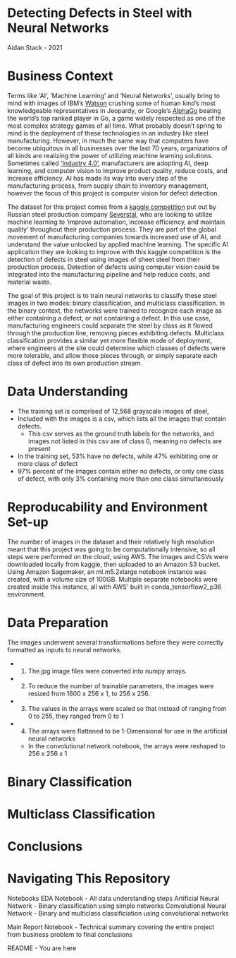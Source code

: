 #  Detecting Defects in Steel with Neural Networks 
Aidan Stack - 2021

# Business Context

  Terms like ‘AI’, ‘Machine Learning’ and ‘Neural Networks’, usually bring to mind with images of IBM’s [Watson](https://www.ibm.com/watson) crushing some of human kind’s most knowledgeable representatives in Jeopardy, or Google’s [AlphaGo](https://deepmind.com/research/case-studies/alphago-the-story-so-far) beating the world’s top ranked player in Go, a game widely respected as one of the most complex strategy games of all time. What probably doesn’t spring to mind is the deployment of these technologies in an industry like steel manufacturing. However, in much the same way that computers have become ubiquitous in all businesses over the last 70 years, organizations of all kinds are realizing the power of utilizing machine learning solutions. Sometimes called [‘Industry 4.0’](https://www.n-ix.com/computer-vision-manufacturing/), manufacturers are adopting AI, deep learning, and computer vision to improve product quality, reduce costs, and increase efficiency. AI has made its way into every step of the manufacturing process, from supply chain to inventory management, however the focus of this project is computer vision for defect detection.

  The dataset for this project comes from a [kaggle competition](https://www.kaggle.com/c/severstal-steel-defect-detection) put out by Russian steel production company [Severstal](https://www.severstal.com/eng/about/), who are looking to utilize machine learning to ‘improve automation, increase efficiency, and maintain quality’ throughout their production process. They are part of the global movement of manufacturing companies towards increased use of AI, and understand the value unlocked by applied machine learning. The specific AI application they are looking to improve with this kaggle competition is the detection of defects in steel using images of sheet steel from their production process. Detection of defects using computer vision could be integrated into the manufacturing pipeline and help reduce costs, and material waste. 
  
  The goal of this project is to train neural networks to classify these steel images in two modes: binary classification, and multiclass classification. In the binary context, the networks were trained to recognize each image as either containing a defect, or not containing a defect. In this use case, manufacturing engineers could separate the steel by class as it flowed through the production line, removing pieces exhibiting defects. Multiclass classification provides a similar yet more flexible mode of deployment, where engineers at the site could determine which classes of defects were more tolerable, and allow those pieces through, or simply separate each class of defect into its own production stream. 

# Data Understanding 

* The training set is comprised of 12,568 grayscale images of steel,
* Included with the images is a csv, which lists all the images that contain defects. 
  * This csv serves as the ground truth labels for the networks, and images not listed in this csv are of class 0, meaning no defects are present
* In the training set, 53% have no defects, while 47% exhibiting one or more class of defect
* 97% percent of the images contain either no defects, or only one class of defect, with only 3% containing more than one class simultaneously

# Reproducability and Environment Set-up

The number of images in the dataset and their relatively high resolution meant that this project was going to be computationally intensive, so all steps were performed on the cloud, using AWS. The images and CSVs were downloaded locally from kaggle, then uploaded to an Amazon S3 bucket. Using Amazon Sagemaker, an ml.m5.2xlarge notebook instance was created, with a volume size of 100GB. Multiple separate notebooks were created inside this instance, all with AWS' built in conda_tensorflow2_p36 environment. 

# Data Preparation

The images underwent several transformations before they were correctly formatted as inputs to neural networks. 
* 1. The jpg image files were converted into numpy arrays.
* 2. To reduce the number of trainable parameters, the images were resized from 1600 x 256 x 1, to 256 x 256. 
* 3. The values in the arrays were scaled so that instead of ranging from 0 to 255, they ranged from 0 to 1 
* 4. The arrays were flattened to be 1-Dimensional for use in the artificial neural networks
  * In the convolutional network notebook, the arrays were reshaped to 256 x 256 x 1

# Binary Classification 

# Multiclass Classification 

# Conclusions

# Navigating This Repository

  Notebooks
    EDA Notebook - All data understanding steps 
    Artificial Neural Network - Binary classification using simple networks
    Convolutional Neural Network - Binary and multiclass classificiation using convolutional networks

  Main Report Notebook - Technical summary covering the entire project from business problem to final conclusions
  
  README - You are here 






